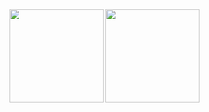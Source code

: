 <div>
<img height="170px" src="https://github-readme-stats.vercel.app/api?username=Hyuse98&count_private=true&show_icons=true&theme=tokyonight"/>
<img height="170px" src="https://github-readme-stats.vercel.app/api/top-langs/?username=Hyuse98&count_private=true&show_icons=true&theme=tokyonight"/>
</div>
